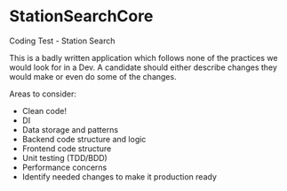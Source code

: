 # StationSearchCore

Coding Test - Station Search

This is a badly written application which follows none of the practices we would look for in a Dev. A candidate should either describe changes they would make or even do some of the changes.

Areas to consider:

- Clean code!
- DI
- Data storage and patterns
- Backend code structure and logic
- Frontend code structure
- Unit testing (TDD/BDD)
- Performance concerns
- Identify needed changes to make it production ready
